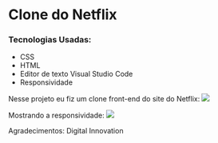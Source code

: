 # Clone do Netflix

### Tecnologias Usadas:
- CSS
- HTML
- Editor de texto Visual Studio Code
- Responsividade


Nesse projeto eu fiz um clone front-end do site do Netflix:
<img src="https://i.imgur.com/dKocHu9.jpg">

Mostrando a responsividade:
<img src="https://i.imgur.com/ovXmct6.jpg">

Agradecimentos: Digital Innovation

